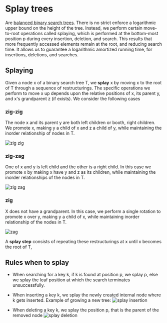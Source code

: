 # Splay trees

Are [balanced binary search trees](balanced_search_trees.md). There is no strict enforce a logarithmic upper bound on the height of the tree. Instead, we perform certain move-to-root operations called splaying, which is performed at the bottom-most position p during every insertion, deletion, and search. This results that more frequently accessed elements remain at the root, and reducing search time. It allows us to guarantee a logarithmic amortized running time, for insertions, deletions, and searches. 

## Splaying
Given a node x of a binary search tree T, we **splay** x by moving x to the root of T through a sequence of restructurings. The specific operations we perform to move x up depends upon the relative positions of x, its parent y, and x's grandparent z (if exists). We consider the following cases

### zig-zig
The node x and its parent y are both left children or booth, right children. We promote x, making y a child of x and z a child of y, while maintaining the inorder relationship of nodes in T.

![zig zig](../.images/algorithms/splay_tree_zig_zig.png)

### zig-zag 

One of x and y is left child and the other is a right child. In this case we promote x by making x have y and z as its children, while maintaining the inorder relationships of the nodes in T.

![zig zag](../.images/algorithms/splay_tree_zig_zag.png)
   
### zig 

X does not have a grandparent. In this case, we perform a single rotation to promote x over y, making y a child of x, while maintaining inorder relationship of the nodes in T.

![zag](../.images/algorithms/splay_tree_zag.png)

A **splay step** consists of repeating these restructurings at x until x becomes the root of T, 

## Rules when to splay
* When searching for a key k, if k is found at position p, we splay p, else we splay the leaf position at which the search terminates unsuccessfully. 
* When inserting a key k, we splay the newly created internal node where k gets inserted. Example of growing a new tree:
  ![splay insertion](../.images/algorithms/splay_insertions.png)

* When deleting a key k, we splay the position p, that is the parent of the removed node
  ![splay deletion](../.images/algorithms/splay_deletion.png)

